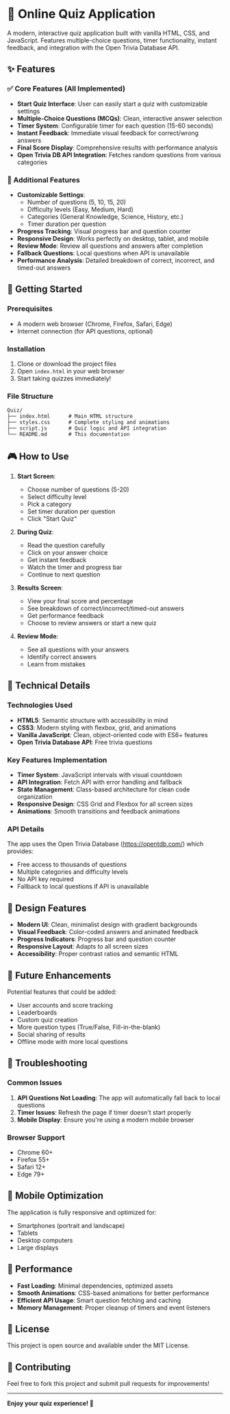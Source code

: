 # 🧠 Online Quiz Application

A modern, interactive quiz application built with vanilla HTML, CSS, and JavaScript. Features multiple-choice questions, timer functionality, instant feedback, and integration with the Open Trivia Database API.

## ✨ Features

### ✅ Core Features (All Implemented)
- **Start Quiz Interface**: User can easily start a quiz with customizable settings
- **Multiple-Choice Questions (MCQs)**: Clean, interactive answer selection
- **Timer System**: Configurable timer for each question (15-60 seconds)
- **Instant Feedback**: Immediate visual feedback for correct/wrong answers
- **Final Score Display**: Comprehensive results with performance analysis
- **Open Trivia DB API Integration**: Fetches random questions from various categories

### 🎯 Additional Features
- **Customizable Settings**: 
  - Number of questions (5, 10, 15, 20)
  - Difficulty levels (Easy, Medium, Hard)
  - Categories (General Knowledge, Science, History, etc.)
  - Timer duration per question
- **Progress Tracking**: Visual progress bar and question counter
- **Responsive Design**: Works perfectly on desktop, tablet, and mobile
- **Review Mode**: Review all questions and answers after completion
- **Fallback Questions**: Local questions when API is unavailable
- **Performance Analysis**: Detailed breakdown of correct, incorrect, and timed-out answers

## 🚀 Getting Started

### Prerequisites
- A modern web browser (Chrome, Firefox, Safari, Edge)
- Internet connection (for API questions, optional)

### Installation
1. Clone or download the project files
2. Open `index.html` in your web browser
3. Start taking quizzes immediately!

### File Structure
```
Quiz/
├── index.html      # Main HTML structure
├── styles.css      # Complete styling and animations
├── script.js       # Quiz logic and API integration
└── README.md       # This documentation
```

## 🎮 How to Use

1. **Start Screen**: 
   - Choose number of questions (5-20)
   - Select difficulty level
   - Pick a category
   - Set timer duration per question
   - Click "Start Quiz"

2. **During Quiz**:
   - Read the question carefully
   - Click on your answer choice
   - Get instant feedback
   - Watch the timer and progress bar
   - Continue to next question

3. **Results Screen**:
   - View your final score and percentage
   - See breakdown of correct/incorrect/timed-out answers
   - Get performance feedback
   - Choose to review answers or start a new quiz

4. **Review Mode**:
   - See all questions with your answers
   - Identify correct answers
   - Learn from mistakes

## 🔧 Technical Details

### Technologies Used
- **HTML5**: Semantic structure with accessibility in mind
- **CSS3**: Modern styling with flexbox, grid, and animations
- **Vanilla JavaScript**: Clean, object-oriented code with ES6+ features
- **Open Trivia Database API**: Free trivia questions

### Key Features Implementation
- **Timer System**: JavaScript intervals with visual countdown
- **API Integration**: Fetch API with error handling and fallback
- **State Management**: Class-based architecture for clean code organization
- **Responsive Design**: CSS Grid and Flexbox for all screen sizes
- **Animations**: Smooth transitions and feedback animations

### API Details
The app uses the Open Trivia Database (https://opentdb.com/) which provides:
- Free access to thousands of questions
- Multiple categories and difficulty levels
- No API key required
- Fallback to local questions if API is unavailable

## 🎨 Design Features

- **Modern UI**: Clean, minimalist design with gradient backgrounds
- **Visual Feedback**: Color-coded answers and animated feedback
- **Progress Indicators**: Progress bar and question counter
- **Responsive Layout**: Adapts to all screen sizes
- **Accessibility**: Proper contrast ratios and semantic HTML

## 🔄 Future Enhancements

Potential features that could be added:
- User accounts and score tracking
- Leaderboards
- Custom quiz creation
- More question types (True/False, Fill-in-the-blank)
- Social sharing of results
- Offline mode with more local questions

## 🐛 Troubleshooting

### Common Issues
1. **API Questions Not Loading**: The app will automatically fall back to local questions
2. **Timer Issues**: Refresh the page if timer doesn't start properly
3. **Mobile Display**: Ensure you're using a modern mobile browser

### Browser Support
- Chrome 60+
- Firefox 55+
- Safari 12+
- Edge 79+

## 📱 Mobile Optimization

The application is fully responsive and optimized for:
- Smartphones (portrait and landscape)
- Tablets
- Desktop computers
- Large displays

## 🎯 Performance

- **Fast Loading**: Minimal dependencies, optimized assets
- **Smooth Animations**: CSS-based animations for better performance
- **Efficient API Usage**: Smart question fetching and caching
- **Memory Management**: Proper cleanup of timers and event listeners

## 📄 License

This project is open source and available under the MIT License.

## 🤝 Contributing

Feel free to fork this project and submit pull requests for improvements!

---

**Enjoy your quiz experience! 🎉**